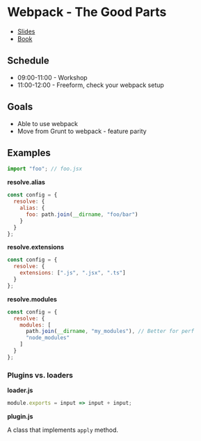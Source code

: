 # Webpack - The Good Parts

* [Slides](https://presentations.survivejs.com/webpack-the-good-parts/#/1)
* [Book](https://survivejs.com/webpack/)

## Schedule

* 09:00-11:00 - Workshop
* 11:00-12:00 - Freeform, check your webpack setup

## Goals

* Able to use webpack
* Move from Grunt to webpack - feature parity

## Examples

```javascript
import "foo"; // foo.jsx
```

**resolve.alias**

```javascript
const config = {
  resolve: {
    alias: {
      foo: path.join(__dirname, "foo/bar")
    }
  }
};
```

**resolve.extensions**

```javascript
const config = {
  resolve: {
    extensions: [".js", ".jsx", ".ts"]
  }
};
```

**resolve.modules**

```javascript
const config = {
  resolve: {
    modules: [
      path.join(__dirname, "my_modules"), // Better for perf
      "node_modules"
    ]
  }
};
```

### Plugins vs. loaders

**loader.js**

```javascript
module.exports = input => input + input;
```

**plugin.js**

A class that implements `apply` method.
